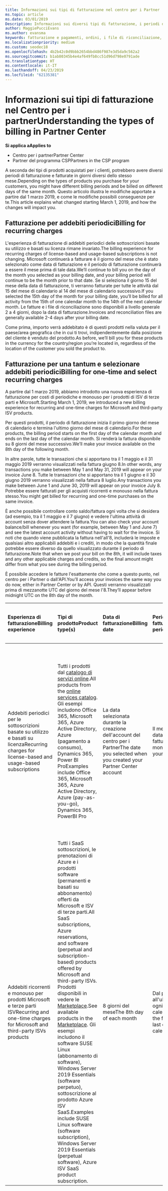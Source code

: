 ```yaml
---
title: Informazioni sui tipi di fatturazione nel centro per i Partner | Centro per i partner
ms.topic: article
ms.date: 03/01/2019
Description: Informazioni sui diversi tipi di fatturazione, i periodi di fatturazione e le date di fatturazione
author: MaggiePucciEvans
ms.author: evansma
keywords: fatturazione e pagamenti, ordini, i file di riconciliazione, file di riconoscimento
ms.localizationpriority: medium
ms.custom: seodec18
ms.openlocfilehash: 4b2b42c0d9bbb2654bbd486f987e3d5da9c562a2
ms.sourcegitcommit: b1ab80345b4e4af649fb8cc51d96d798e0791ade
ms.translationtype: HT
ms.contentlocale: it-IT
ms.lasthandoff: 04/23/2019
ms.locfileid: "62135381"
---
```

# <a name="understanding-the-types-of-billing-in-partner-center"></a><span data-ttu-id="4d835-104">Informazioni sui tipi di fatturazione nel Centro per i partner</span><span class="sxs-lookup"><span data-stu-id="4d835-104">Understanding the types of billing in Partner Center</span></span>

<span data-ttu-id="4d835-105">**Si applica a**</span><span class="sxs-lookup"><span data-stu-id="4d835-105">**Applies to**</span></span>

-  <span data-ttu-id="4d835-106">Centro per i partner</span><span class="sxs-lookup"><span data-stu-id="4d835-106">Partner Center</span></span>
-  <span data-ttu-id="4d835-107">Partner del programma CSP</span><span class="sxs-lookup"><span data-stu-id="4d835-107">Partners in the CSP program</span></span>

<span data-ttu-id="4d835-108">A seconda dei tipi di prodotti acquistati per i clienti, potrebbero avere diversi periodi di fatturazione e fatturate in giorni diversi dello stesso mese.</span><span class="sxs-lookup"><span data-stu-id="4d835-108">Depending on the types of products you purchase for your customers, you might have different billing periods and be billed on different days of the same month.</span></span> <span data-ttu-id="4d835-109">Questo articolo illustra le modifiche apportate a partire dal 1 marzo 2019, e come le modifiche possibili conseguenze per te.</span><span class="sxs-lookup"><span data-stu-id="4d835-109">This article explains what changed starting March 1, 2019, and how the changes will impact you.</span></span>

## <a name="billing-for-recurring-charges"></a><span data-ttu-id="4d835-110">Fatturazione per addebiti periodici</span><span class="sxs-lookup"><span data-stu-id="4d835-110">Billing for recurring charges</span></span>

<span data-ttu-id="4d835-111">L'esperienza di fatturazione di addebiti periodici delle sottoscrizioni basate su utilizzo e basati su licenza rimane invariato.</span><span class="sxs-lookup"><span data-stu-id="4d835-111">The billing experience for recurring charges of license-based and usage-based subscriptions is not changing.</span></span> <span data-ttu-id="4d835-112">Microsoft continuerà a fatturare è il giorno del mese che è stato selezionato come data di fatturazione e il periodo di fatturazione continuerà a essere il mese prima di tale data.</span><span class="sxs-lookup"><span data-stu-id="4d835-112">We’ll continue to bill you on the day of the month you selected as your billing date, and your billing period will continue to be the month prior to that date.</span></span> <span data-ttu-id="4d835-113">Se si seleziona il giorno 15 del mese della data di fatturazione, ti verranno fatturate per tutte le attività dal 15 del mese di calendario al 14 del mese di calendario successivo.</span><span class="sxs-lookup"><span data-stu-id="4d835-113">If you selected the 15th day of the month for your billing date, you’ll be billed for all activity from the 15th of one calendar month to the 14th of the next calendar month.</span></span> <span data-ttu-id="4d835-114">Le fatture e i file di riconciliazione sono disponibili a livello generale 2 a 4 giorni, dopo la data di fatturazione.</span><span class="sxs-lookup"><span data-stu-id="4d835-114">Invoices and reconciliation files are generally available 2-4 days after your billing date.</span></span>

<span data-ttu-id="4d835-115">Come prima, importo verrà addebitato è di questi prodotti nella valuta per il paese/area geografica che in cui ti trovi, indipendentemente dalla posizione del cliente è venduto del prodotto.</span><span class="sxs-lookup"><span data-stu-id="4d835-115">As before, we’ll bill you for these products in the currency for the country/region you’re located in, regardless of the location of the customer you sold the product to.</span></span>

## <a name="billing-for-one-time-and-select-recurring-charges"></a><span data-ttu-id="4d835-116">Fatturazione per una tantum e selezionare addebiti periodici</span><span class="sxs-lookup"><span data-stu-id="4d835-116">Billing for one-time and select recurring charges</span></span>

<span data-ttu-id="4d835-117">A partire dal 1 marzo 2019, abbiamo introdotto una nuova esperienza di fatturazione per costi di periodiche e monouso per i prodotti di ISV di terze parti e Microsoft.</span><span class="sxs-lookup"><span data-stu-id="4d835-117">Starting March 1, 2019, we introduced a new billing experience for recurring and one-time charges for Microsoft and third-party ISV products.</span></span>

<span data-ttu-id="4d835-118">Per questi prodotti, il periodo di fatturazione inizia il primo giorno del mese di calendario e termina l'ultimo giorno del mese di calendario.</span><span class="sxs-lookup"><span data-stu-id="4d835-118">For these products, the billing period starts on the first day of the calendar month and ends on the last day of the calendar month.</span></span> <span data-ttu-id="4d835-119">Si renderà la fattura disponibile su 8 giorni del mese successivo.</span><span class="sxs-lookup"><span data-stu-id="4d835-119">We’ll make your invoice available on the 8th day of the following month.</span></span> 

<span data-ttu-id="4d835-120">In altre parole, tutte le transazioni che si apportano tra il 1 maggio e il 31 maggio 2019 verranno visualizzati nella fattura giugno 8.</span><span class="sxs-lookup"><span data-stu-id="4d835-120">In other words, any transactions you make between May 1 and May 31, 2019 will appear on your invoice June 8.</span></span> <span data-ttu-id="4d835-121">Tutte le transazioni che si apportano tra il 1 giugno e il 30 giugno 2019 verranno visualizzati nella fattura 8 luglio.</span><span class="sxs-lookup"><span data-stu-id="4d835-121">Any transactions you make between June 1 and June 30, 2019 will appear on your invoice July 8.</span></span> <span data-ttu-id="4d835-122">Potrebbe essere fatturati per gli acquisti ricorrenti e monouso nella fattura stesso.</span><span class="sxs-lookup"><span data-stu-id="4d835-122">You might get billed for recurring and one-time purchases on the same invoice.</span></span> 

<span data-ttu-id="4d835-123">È anche possibile controllare conto saldo/fattura ogni volta che si desidera (ad esempio, tra il 1 maggio e il 7 giugno) e vedere l'ultima attività di account senza dover attendere la fattura.</span><span class="sxs-lookup"><span data-stu-id="4d835-123">You can also check your account balance/bill whenever you want (for example, between May 1 and June 7) and see the latest account activity without having to wait for the invoice.</span></span> <span data-ttu-id="4d835-124">Si noti che quando viene pubblicata la fattura nell'all'8, includerà le imposte e qualsiasi altro applicabili addebiti e i crediti, in modo che la quantità finale potrebbe essere diverso da quello visualizzato durante il periodo di fatturazione.</span><span class="sxs-lookup"><span data-stu-id="4d835-124">Note that when we post your bill on the 8th, it will include taxes and any other applicable charges and credits, so the final amount might differ from what you see during the billing period.</span></span> 

<span data-ttu-id="4d835-125">È possibile accedere le fatture l'esattamente che come a questo punto, nel centro per i Partner o dall'API.</span><span class="sxs-lookup"><span data-stu-id="4d835-125">You’ll access your invoices the same way you do now, either in Partner Center or by API.</span></span> <span data-ttu-id="4d835-126">Questi verranno visualizzati prima di mezzanotte UTC del giorno del mese l'8.</span><span class="sxs-lookup"><span data-stu-id="4d835-126">They’ll appear before midnight UTC on the 8th day of the month.</span></span> 

|<span data-ttu-id="4d835-127">**Esperienza di fatturazione**</span><span class="sxs-lookup"><span data-stu-id="4d835-127">**Billing experience**</span></span>|<span data-ttu-id="4d835-128">**Tipi di prodotto**</span><span class="sxs-lookup"><span data-stu-id="4d835-128">**Product type(s)**</span></span>|<span data-ttu-id="4d835-129">**Data di fatturazione**</span><span class="sxs-lookup"><span data-stu-id="4d835-129">**Billing date**</span></span>|<span data-ttu-id="4d835-130">**Periodo di fatturazione**</span><span class="sxs-lookup"><span data-stu-id="4d835-130">**Billing period**</span></span>|<span data-ttu-id="4d835-131">**Valuta di fatturazione**</span><span class="sxs-lookup"><span data-stu-id="4d835-131">**Billing currency**</span></span>|<span data-ttu-id="4d835-132">**Attività corrente disponibile?**</span><span class="sxs-lookup"><span data-stu-id="4d835-132">**Current activity available?**</span></span>|
|:----------------|:--------------|:--------------|:--------------|:--------------|:--------------|
|<span data-ttu-id="4d835-133">Addebiti periodici per le sottoscrizioni basate su utilizzo e basati su licenza</span><span class="sxs-lookup"><span data-stu-id="4d835-133">Recurring charges for license-based and usage-based subscriptions</span></span> |<span data-ttu-id="4d835-134">Tutti i prodotti dal [catalogo di servizi online](https://partner.microsoft.com/commerce/preferredoffers/list).</span><span class="sxs-lookup"><span data-stu-id="4d835-134">All products from the [online services catalog](https://partner.microsoft.com/commerce/preferredoffers/list).</span></span> <span data-ttu-id="4d835-135">Gli esempi includono Office 365, Microsoft 365, Azure Active Directory, Azure (pagamento a consumo), Dynamics 365, Power BI Pro</span><span class="sxs-lookup"><span data-stu-id="4d835-135">Examples include Office 365, Microsoft 365, Azure Active Directory, Azure (pay-as-you-go), Dynamics 365, PowerBI Pro</span></span> |<span data-ttu-id="4d835-136">La data selezionata durante la creazione dell'account del centro per i Partner</span><span class="sxs-lookup"><span data-stu-id="4d835-136">The date you selected when you created your Partner Center account</span></span> |<span data-ttu-id="4d835-137">Il mese prima della data di fatturazione.</span><span class="sxs-lookup"><span data-stu-id="4d835-137">The month prior to your billing date.</span></span> |<span data-ttu-id="4d835-138">La valuta del paese/area geografica che in cui ti trovi.</span><span class="sxs-lookup"><span data-stu-id="4d835-138">The currency of the country/region you’re located in.</span></span> <span data-ttu-id="4d835-139">Ad esempio, se una società con sede nel Regno Unito, importo verrà addebitato è di British sterline (GBP).</span><span class="sxs-lookup"><span data-stu-id="4d835-139">For example, if your company is located in the United Kingdom, we’ll bill you in British pounds sterling (GBP).</span></span> <span data-ttu-id="4d835-140">Se l'azienda si trova in India, importo verrà addebitato si in India rupia indiana (INR).</span><span class="sxs-lookup"><span data-stu-id="4d835-140">If your company is located in India, we’ll bill you in India Rupees (INR).</span></span>  |<span data-ttu-id="4d835-141">No</span><span class="sxs-lookup"><span data-stu-id="4d835-141">No</span></span> |
|<span data-ttu-id="4d835-142">Addebiti ricorrenti e monouso per prodotti Microsoft e terze parti ISV</span><span class="sxs-lookup"><span data-stu-id="4d835-142">Recurring and one-time charges for Microsoft and third-party ISVs products</span></span> |<span data-ttu-id="4d835-143">Tutti i SaaS sottoscrizioni, le prenotazioni di Azure e i prodotti software (permanenti e basati su abbonamento) offerti da Microsoft e ISV di terze parti.</span><span class="sxs-lookup"><span data-stu-id="4d835-143">All SaaS subscriptions, Azure reservations, and software (perpetual and subscription-based) products offered by Microsoft and third-party ISVs.</span></span> <span data-ttu-id="4d835-144">Prodotti disponibili in vedere le [Marketplace](https://partner.microsoft.com/commerce/sales?type=Any&category=Any).</span><span class="sxs-lookup"><span data-stu-id="4d835-144">See available products in the [Marketplace](https://partner.microsoft.com/commerce/sales?type=Any&category=Any).</span></span> <span data-ttu-id="4d835-145">Gli esempi includono il software SUSE Linux (abbonamento di software), Windows Server 2019 Essentials (software perpetuo), sottoscrizione al prodotto Azure ISV SaaS.</span><span class="sxs-lookup"><span data-stu-id="4d835-145">Examples include SUSE Linux software (software subscription), Windows Server 2019 Essentials (perpetual software), Azure ISV SaaS product subscription.</span></span> |<span data-ttu-id="4d835-146">8 giorni del mese</span><span class="sxs-lookup"><span data-stu-id="4d835-146">The 8th day of each month</span></span> |<span data-ttu-id="4d835-147">Dal primo giorno all'ultimo giorno di ogni mese di calendario</span><span class="sxs-lookup"><span data-stu-id="4d835-147">From the first day to the last day of each calendar month</span></span> |<span data-ttu-id="4d835-148">La valuta del paese/regione del cliente si trova.</span><span class="sxs-lookup"><span data-stu-id="4d835-148">The currency of the country/region your customer is located in.</span></span> <span data-ttu-id="4d835-149">Ciò significa che riceverai fatture separate e i file di riconciliazione nella valuta del paese/dell'area geografica ogni cliente che è venduto a nel periodo di fatturazione.</span><span class="sxs-lookup"><span data-stu-id="4d835-149">This means you’ll receive separate invoices and reconciliation files in the currency of the country/region each customer you sold to in the billing period.</span></span> |<span data-ttu-id="4d835-150">Yes</span><span class="sxs-lookup"><span data-stu-id="4d835-150">Yes</span></span> |
